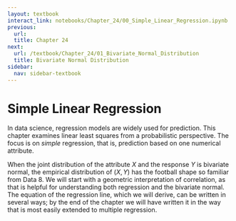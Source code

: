 ```yaml
---
layout: textbook
interact_link: notebooks/Chapter_24/00_Simple_Linear_Regression.ipynb
previous:
  url: 
  title: Chapter 24
next:
  url: /textbook/Chapter_24/01_Bivariate_Normal_Distribution
  title: Bivariate Normal Distribution
sidebar:
  nav: sidebar-textbook
---
```


# Simple Linear Regression #

In data science, regression models are widely used for prediction. This chapter examines linear least squares from a probabilistic perspective. The focus is on *simple* regression, that is, prediction based on one numerical attribute. 

When the joint distribution of the attribute $X$ and the response $Y$ is bivariate normal, the empirical distribution of $(X, Y)$ has the football shape so familiar from Data 8. We will start with a geometric interpretation of correlation, as that is helpful for understanding both regression and the bivariate normal. The equation of the regression line, which we will derive, can be written in several ways; by the end of the chapter we will have written it in the way that is most easily extended to multiple regression.
